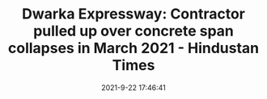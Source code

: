 ---
"title": "Dwarka Expressway: Contractor pulled up over concrete span collapses in March 2021 - Hindustan Times"
"date": "2021-9-22 17:46:41"
"feed_name": "GOOGLENEWSCONSTRUCTION"
"feed_website": "https://news.google.com/search?q=construction%2Bincident&hl=en-US&gl=US&ceid=US:en"
"feed_rss": "https://news.google.com/rss/search?q=construction%2Bincident&hl=en-US&gl=US&ceid=US:en"
"link": "https://www.hindustantimes.com/cities/gurugram-news/dwarka-expressway-contractor-pulled-up-over-concrete-span-collapses-in-march-2021-101632332801469.html"
"file": "_posts/2021-1-1-ce352609bf878a02cd1ff3c6ff5c09a38707c3d1.md"
"accident": "0"
"drilling": "0"
"dead": "0"
"injured": "0"
"where": "unknown site"
"place": "unknown place"
---